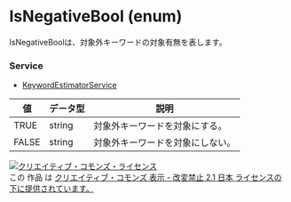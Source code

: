 # IsNegativeBool (enum)
IsNegativeBoolは、対象外キーワードの対象有無を表します。
### Service
+ [KeywordEstimatorService](../services/KeywordEstimatorService.md)

| 値 | データ型 | 説明 | 
|---|---|---|
| TRUE| string| 対象外キーワードを対象にする。 |
| FALSE| string| 対象外キーワードを対象にしない。 |
<a rel="license" href="http://creativecommons.org/licenses/by-nd/2.1/jp/"><img alt="クリエイティブ・コモンズ・ライセンス" style="border-width:0" src="https://i.creativecommons.org/l/by-nd/2.1/jp/88x31.png" /></a><br />この 作品 は <a rel="license" href="http://creativecommons.org/licenses/by-nd/2.1/jp/">クリエイティブ・コモンズ 表示 - 改変禁止 2.1 日本 ライセンスの下に提供されています。</a>

